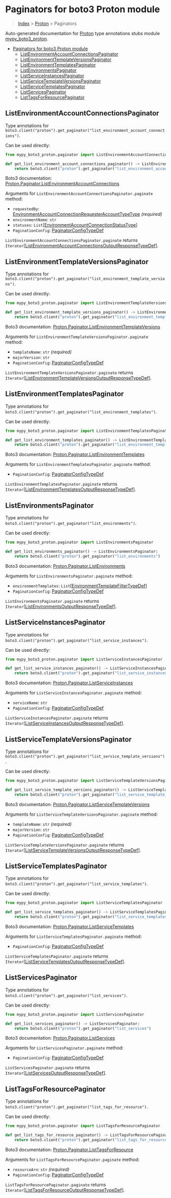 # Paginators for boto3 Proton module

> [Index](..) > [Proton](.) > Paginators

Auto-generated documentation for
[Proton](https://boto3.amazonaws.com/v1/documentation/api/latest/reference/services/proton.html#Proton)
type annotations stubs module
[mypy_boto3_proton](https://pypi.org/project/mypy-boto3-proton/).

- [Paginators for boto3 Proton module](#paginators-for-boto3-proton-module)
  - [ListEnvironmentAccountConnectionsPaginator](#listenvironmentaccountconnectionspaginator)
  - [ListEnvironmentTemplateVersionsPaginator](#listenvironmenttemplateversionspaginator)
  - [ListEnvironmentTemplatesPaginator](#listenvironmenttemplatespaginator)
  - [ListEnvironmentsPaginator](#listenvironmentspaginator)
  - [ListServiceInstancesPaginator](#listserviceinstancespaginator)
  - [ListServiceTemplateVersionsPaginator](#listservicetemplateversionspaginator)
  - [ListServiceTemplatesPaginator](#listservicetemplatespaginator)
  - [ListServicesPaginator](#listservicespaginator)
  - [ListTagsForResourcePaginator](#listtagsforresourcepaginator)

## ListEnvironmentAccountConnectionsPaginator

Type annotations for
`boto3.client("proton").get_paginator("list_environment_account_connections")`.

Can be used directly:

```python
from mypy_boto3_proton.paginator import ListEnvironmentAccountConnectionsPaginator

def get_list_environment_account_connections_paginator() -> ListEnvironmentAccountConnectionsPaginator:
    return boto3.client("proton").get_paginator("list_environment_account_connections")
```

Boto3 documentation:
[Proton.Paginator.ListEnvironmentAccountConnections](https://boto3.amazonaws.com/v1/documentation/api/latest/reference/services/proton.html#Proton.Paginator.ListEnvironmentAccountConnections)

Arguments for `ListEnvironmentAccountConnectionsPaginator.paginate` method:

- `requestedBy`:
  [EnvironmentAccountConnectionRequesterAccountTypeType](./literals.md#environmentaccountconnectionrequesteraccounttypetype)
  *(required)*
- `environmentName`: `str`
- `statuses`:
  `List`\[[EnvironmentAccountConnectionStatusType](./literals.md#environmentaccountconnectionstatustype)\]
- `PaginationConfig`:
  [PaginatorConfigTypeDef](./type_defs.md#paginatorconfigtypedef)

`ListEnvironmentAccountConnectionsPaginator.paginate` returns
`Iterator`\[[ListEnvironmentAccountConnectionsOutputResponseTypeDef](./type_defs.md#listenvironmentaccountconnectionsoutputresponsetypedef)\].

## ListEnvironmentTemplateVersionsPaginator

Type annotations for
`boto3.client("proton").get_paginator("list_environment_template_versions")`.

Can be used directly:

```python
from mypy_boto3_proton.paginator import ListEnvironmentTemplateVersionsPaginator

def get_list_environment_template_versions_paginator() -> ListEnvironmentTemplateVersionsPaginator:
    return boto3.client("proton").get_paginator("list_environment_template_versions")
```

Boto3 documentation:
[Proton.Paginator.ListEnvironmentTemplateVersions](https://boto3.amazonaws.com/v1/documentation/api/latest/reference/services/proton.html#Proton.Paginator.ListEnvironmentTemplateVersions)

Arguments for `ListEnvironmentTemplateVersionsPaginator.paginate` method:

- `templateName`: `str` *(required)*
- `majorVersion`: `str`
- `PaginationConfig`:
  [PaginatorConfigTypeDef](./type_defs.md#paginatorconfigtypedef)

`ListEnvironmentTemplateVersionsPaginator.paginate` returns
`Iterator`\[[ListEnvironmentTemplateVersionsOutputResponseTypeDef](./type_defs.md#listenvironmenttemplateversionsoutputresponsetypedef)\].

## ListEnvironmentTemplatesPaginator

Type annotations for
`boto3.client("proton").get_paginator("list_environment_templates")`.

Can be used directly:

```python
from mypy_boto3_proton.paginator import ListEnvironmentTemplatesPaginator

def get_list_environment_templates_paginator() -> ListEnvironmentTemplatesPaginator:
    return boto3.client("proton").get_paginator("list_environment_templates")
```

Boto3 documentation:
[Proton.Paginator.ListEnvironmentTemplates](https://boto3.amazonaws.com/v1/documentation/api/latest/reference/services/proton.html#Proton.Paginator.ListEnvironmentTemplates)

Arguments for `ListEnvironmentTemplatesPaginator.paginate` method:

- `PaginationConfig`:
  [PaginatorConfigTypeDef](./type_defs.md#paginatorconfigtypedef)

`ListEnvironmentTemplatesPaginator.paginate` returns
`Iterator`\[[ListEnvironmentTemplatesOutputResponseTypeDef](./type_defs.md#listenvironmenttemplatesoutputresponsetypedef)\].

## ListEnvironmentsPaginator

Type annotations for
`boto3.client("proton").get_paginator("list_environments")`.

Can be used directly:

```python
from mypy_boto3_proton.paginator import ListEnvironmentsPaginator

def get_list_environments_paginator() -> ListEnvironmentsPaginator:
    return boto3.client("proton").get_paginator("list_environments")
```

Boto3 documentation:
[Proton.Paginator.ListEnvironments](https://boto3.amazonaws.com/v1/documentation/api/latest/reference/services/proton.html#Proton.Paginator.ListEnvironments)

Arguments for `ListEnvironmentsPaginator.paginate` method:

- `environmentTemplates`:
  `List`\[[EnvironmentTemplateFilterTypeDef](./type_defs.md#environmenttemplatefiltertypedef)\]
- `PaginationConfig`:
  [PaginatorConfigTypeDef](./type_defs.md#paginatorconfigtypedef)

`ListEnvironmentsPaginator.paginate` returns
`Iterator`\[[ListEnvironmentsOutputResponseTypeDef](./type_defs.md#listenvironmentsoutputresponsetypedef)\].

## ListServiceInstancesPaginator

Type annotations for
`boto3.client("proton").get_paginator("list_service_instances")`.

Can be used directly:

```python
from mypy_boto3_proton.paginator import ListServiceInstancesPaginator

def get_list_service_instances_paginator() -> ListServiceInstancesPaginator:
    return boto3.client("proton").get_paginator("list_service_instances")
```

Boto3 documentation:
[Proton.Paginator.ListServiceInstances](https://boto3.amazonaws.com/v1/documentation/api/latest/reference/services/proton.html#Proton.Paginator.ListServiceInstances)

Arguments for `ListServiceInstancesPaginator.paginate` method:

- `serviceName`: `str`
- `PaginationConfig`:
  [PaginatorConfigTypeDef](./type_defs.md#paginatorconfigtypedef)

`ListServiceInstancesPaginator.paginate` returns
`Iterator`\[[ListServiceInstancesOutputResponseTypeDef](./type_defs.md#listserviceinstancesoutputresponsetypedef)\].

## ListServiceTemplateVersionsPaginator

Type annotations for
`boto3.client("proton").get_paginator("list_service_template_versions")`.

Can be used directly:

```python
from mypy_boto3_proton.paginator import ListServiceTemplateVersionsPaginator

def get_list_service_template_versions_paginator() -> ListServiceTemplateVersionsPaginator:
    return boto3.client("proton").get_paginator("list_service_template_versions")
```

Boto3 documentation:
[Proton.Paginator.ListServiceTemplateVersions](https://boto3.amazonaws.com/v1/documentation/api/latest/reference/services/proton.html#Proton.Paginator.ListServiceTemplateVersions)

Arguments for `ListServiceTemplateVersionsPaginator.paginate` method:

- `templateName`: `str` *(required)*
- `majorVersion`: `str`
- `PaginationConfig`:
  [PaginatorConfigTypeDef](./type_defs.md#paginatorconfigtypedef)

`ListServiceTemplateVersionsPaginator.paginate` returns
`Iterator`\[[ListServiceTemplateVersionsOutputResponseTypeDef](./type_defs.md#listservicetemplateversionsoutputresponsetypedef)\].

## ListServiceTemplatesPaginator

Type annotations for
`boto3.client("proton").get_paginator("list_service_templates")`.

Can be used directly:

```python
from mypy_boto3_proton.paginator import ListServiceTemplatesPaginator

def get_list_service_templates_paginator() -> ListServiceTemplatesPaginator:
    return boto3.client("proton").get_paginator("list_service_templates")
```

Boto3 documentation:
[Proton.Paginator.ListServiceTemplates](https://boto3.amazonaws.com/v1/documentation/api/latest/reference/services/proton.html#Proton.Paginator.ListServiceTemplates)

Arguments for `ListServiceTemplatesPaginator.paginate` method:

- `PaginationConfig`:
  [PaginatorConfigTypeDef](./type_defs.md#paginatorconfigtypedef)

`ListServiceTemplatesPaginator.paginate` returns
`Iterator`\[[ListServiceTemplatesOutputResponseTypeDef](./type_defs.md#listservicetemplatesoutputresponsetypedef)\].

## ListServicesPaginator

Type annotations for `boto3.client("proton").get_paginator("list_services")`.

Can be used directly:

```python
from mypy_boto3_proton.paginator import ListServicesPaginator

def get_list_services_paginator() -> ListServicesPaginator:
    return boto3.client("proton").get_paginator("list_services")
```

Boto3 documentation:
[Proton.Paginator.ListServices](https://boto3.amazonaws.com/v1/documentation/api/latest/reference/services/proton.html#Proton.Paginator.ListServices)

Arguments for `ListServicesPaginator.paginate` method:

- `PaginationConfig`:
  [PaginatorConfigTypeDef](./type_defs.md#paginatorconfigtypedef)

`ListServicesPaginator.paginate` returns
`Iterator`\[[ListServicesOutputResponseTypeDef](./type_defs.md#listservicesoutputresponsetypedef)\].

## ListTagsForResourcePaginator

Type annotations for
`boto3.client("proton").get_paginator("list_tags_for_resource")`.

Can be used directly:

```python
from mypy_boto3_proton.paginator import ListTagsForResourcePaginator

def get_list_tags_for_resource_paginator() -> ListTagsForResourcePaginator:
    return boto3.client("proton").get_paginator("list_tags_for_resource")
```

Boto3 documentation:
[Proton.Paginator.ListTagsForResource](https://boto3.amazonaws.com/v1/documentation/api/latest/reference/services/proton.html#Proton.Paginator.ListTagsForResource)

Arguments for `ListTagsForResourcePaginator.paginate` method:

- `resourceArn`: `str` *(required)*
- `PaginationConfig`:
  [PaginatorConfigTypeDef](./type_defs.md#paginatorconfigtypedef)

`ListTagsForResourcePaginator.paginate` returns
`Iterator`\[[ListTagsForResourceOutputResponseTypeDef](./type_defs.md#listtagsforresourceoutputresponsetypedef)\].
